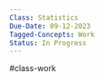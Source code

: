 ```yaml
---
Class: Statistics
Due-Date: 09-12-2023
Tagged-Concepts: Work
Status: In Progress
---
```

#class-work 

